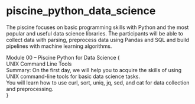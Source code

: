 # piscine_python_data_science
The piscine focuses on basic programming skills with Python and the most popular and useful data science libraries. The participants will be able to collect data with parsing, preprocess data using Pandas and SQL and build pipelines with machine learning algorithms. 

Module 00 – Piscine Python for Data Science {\
  UNIX Command Line Tools\
  Summary: On the first day, we will help you to acquire the skills of using UNIX
  command-line tools for basic data science tasks.\
  You will learn how to use curl, sort, uniq, jq, sed, and cat for data collection and preprocessing.\
}
